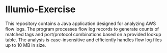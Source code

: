 # Illumio-Exercise
This repository contains a Java application designed for analyzing AWS flow logs. The program processes flow log records to generate counts of matched tags and port/protocol combinations based on a provided lookup table. The analysis is case-insensitive and efficiently handles flow log files up to 10 MB in size.
